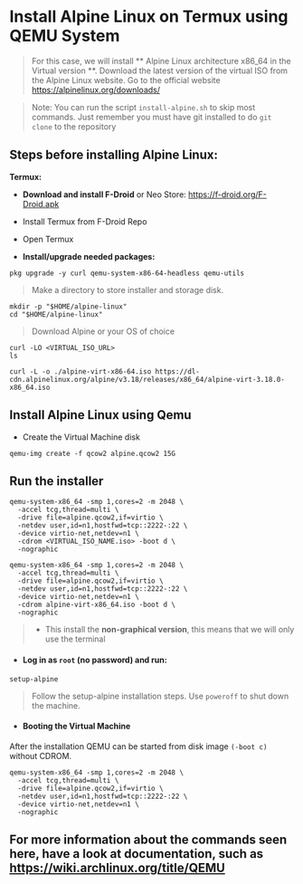 # Install Alpine Linux on Termux using QEMU System

> For this case, we will install ** Alpine Linux architecture x86_64 in the Virtual version **. Download the latest version of the virtual ISO from the Alpine Linux website. Go to the official website https://alpinelinux.org/downloads/

> Note: You can run the script ```install-alpine.sh``` to skip most commands.
Just remember you must have git installed to do ```git clone``` to the repository


## Steps before installing Alpine Linux:

**Termux:**  
* **Download and install F-Droid** or Neo Store: https://f-droid.org/F-Droid.apk
* Install Termux from F-Droid Repo
* Open Termux


* **Install/upgrade needed packages:**
```
pkg upgrade -y curl qemu-system-x86-64-headless qemu-utils
```

> Make a directory to store installer and storage disk.
```
mkdir -p "$HOME/alpine-linux"
cd "$HOME/alpine-linux"
```

> Download Alpine or your OS of choice
```
curl -LO <VIRTUAL_ISO_URL>
ls
```
```
curl -L -o ./alpine-virt-x86-64.iso https://dl-cdn.alpinelinux.org/alpine/v3.18/releases/x86_64/alpine-virt-3.18.0-x86_64.iso
```

## Install Alpine Linux using Qemu  
* Create the Virtual Machine disk 
```
qemu-img create -f qcow2 alpine.qcow2 15G
```

## Run the installer
```
qemu-system-x86_64 -smp 1,cores=2 -m 2048 \
  -accel tcg,thread=multi \
  -drive file=alpine.qcow2,if=virtio \
  -netdev user,id=n1,hostfwd=tcp::2222-:22 \
  -device virtio-net,netdev=n1 \
  -cdrom <VIRTUAL_ISO_NAME.iso> -boot d \
  -nographic
```

```
qemu-system-x86_64 -smp 1,cores=2 -m 2048 \
  -accel tcg,thread=multi \
  -drive file=alpine.qcow2,if=virtio \
  -netdev user,id=n1,hostfwd=tcp::2222-:22 \
  -device virtio-net,netdev=n1 \
  -cdrom alpine-virt-x86_64.iso -boot d \
  -nographic
```

> * This install the **non-graphical version**, this means that we will only use the terminal

* #### Log in as ```root``` (no password) and run:
```
setup-alpine
```
> Follow the setup-alpine installation steps.
> Use ```poweroff``` to shut down the machine.

* #### Booting the Virtual Machine
After the installation QEMU can be started from disk image ```(-boot c)``` without CDROM.
```
qemu-system-x86_64 -smp 1,cores=2 -m 2048 \
  -accel tcg,thread=multi \
  -drive file=alpine.qcow2,if=virtio \
  -netdev user,id=n1,hostfwd=tcp::2222-:22 \
  -device virtio-net,netdev=n1 \
  -nographic
```

## For more information about the commands seen here, have a look at documentation, such as https://wiki.archlinux.org/title/QEMU
